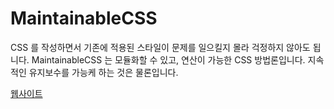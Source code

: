 # MaintainableCSS

CSS 를 작성하면서 기존에 적용된 스타일이 문제를 일으킬지 몰라 걱정하지 않아도 됩니다. MaintainableCSS 는 모듈화할 수 있고, 연산이 가능한 CSS 방법론입니다. 지속적인 유지보수를 가능케 하는 것은 물론입니다.

[웹사이트](http://maintainablecss.com)
